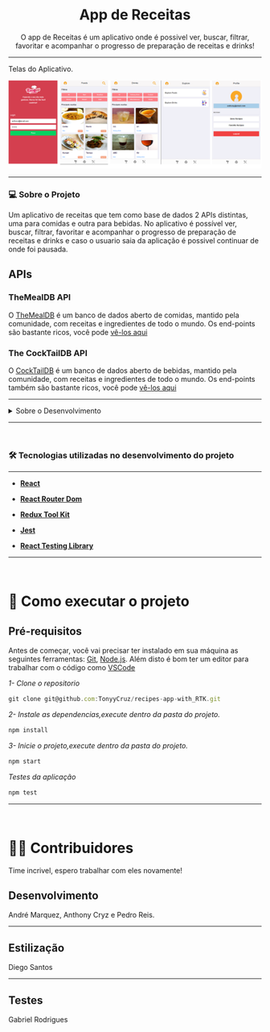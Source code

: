 <h1 align="center">App de Receitas</h1>
<p align="center">O app de Receitas é um aplicativo onde é possivel ver, buscar, filtrar, favoritar e acompanhar o progresso de preparação de receitas e drinks!</p>

---

<p>Telas do Aplicativo.</p>
<p align="center"> 
  <img src="src/images/recipeApp.png">
</p>

---

### 💻 Sobre o Projeto

<p>Um aplicativo de receitas que tem como base de dados 2 APIs distintas, uma para comidas e outra para bebidas. No aplicativo é possível ver, buscar, filtrar, favoritar e acompanhar o progresso de preparação de receitas e drinks e caso o usuario saia da aplicação é possivel continuar de onde foi pausada.</p>

## APIs

### TheMealDB API

O [TheMealDB](https://www.themealdb.com/) é um banco de dados aberto de comidas, mantido pela comunidade, com receitas e ingredientes de todo o mundo.
Os end-points são bastante ricos, você pode [vê-los aqui](https://www.themealdb.com/api.php)

### The CockTailDB API
O [CockTailDB](https://www.themealdb.com/) é um banco de dados aberto de bebidas, mantido pela comunidade, com receitas e ingredientes de todo o mundo.
Os end-points também são bastante ricos, você pode [vê-los aqui](https://www.thecocktaildb.com/api.php)

---

  <details>
    <summary>Sobre o Desenvolvimento</summary>
    </br>
  <p>Utilizamos o método Kanban em conjunto com a ferramenta trello e o layout foi construido no figma e tem como foco dispositivos móveis, durante o desenvolvimento foi utilizado a resolução 360 x 640.</p>
<p>Realizamos DMs até a conclusão do projeto no Zoom, para alinhamentos e merge, toda a comunicação assincrona durante o dia de projeto foi feito com a ferramenta Slack</p>
  </details>
  
---

 </br>

### 🛠 Tecnologias utilizadas no desenvolvimento do projeto

---

- **[React](https://github.com/facebook/react)**

- **[React Router Dom](https://github.com/ReactTraining/react-router/tree/master/packages/react-router-dom)**

- **[Redux Tool Kit](https://redux-toolkit.js.org/)**

- **[Jest](https://github.com/facebook/jest#-delightful-javascript-testing)**

- **[React Testing Library](https://testing-library.com/docs/)**

---

 </br>

# 🚀 Como executar o projeto

## Pré-requisitos

Antes de começar, você vai precisar ter instalado em sua máquina as seguintes ferramentas:
[Git](https://git-scm.com), [Node.js](https://nodejs.org/en/).
Além disto é bom ter um editor para trabalhar com o código como [VSCode](https://code.visualstudio.com/)

_1- Clone o repositorio_

```jsx
git clone git@github.com:TonyyCruz/recipes-app-with_RTK.git
```

_2- Instale as dependencias,execute dentro da pasta do projeto._

```jsx
npm install
```

_3- Inicie o projeto,execute dentro da pasta do projeto._

```jsx
npm start
```

*Testes da aplicação* 
```jsx 
npm test
```

---

</br>

# 👨‍💻 Contribuidores

Time incrivel, espero trabalhar com eles novamente!

## Desenvolvimento
André Marquez, Anthony Cryz e Pedro Reis.

---

## Estilização
Diego Santos

---

## Testes 

Gabriel Rodrigues
